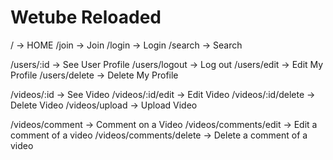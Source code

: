 # Wetube Reloaded

/ -> HOME
/join -> Join
/login -> Login
/search -> Search

/users/:id -> See User Profile
/users/logout -> Log out
/users/edit -> Edit My Profile
/users/delete -> Delete My Profile

/videos/:id -> See Video
/videos/:id/edit -> Edit Video
/videos/:id/delete -> Delete Video
/videos/upload -> Upload Video

/videos/comment -> Comment on a Video
/videos/comments/edit -> Edit a comment of a video
/videos/comments/delete -> Delete a comment of a video
